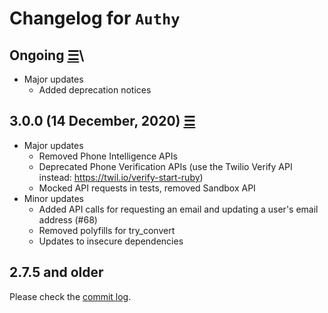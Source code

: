 # Changelog for `Authy`

## Ongoing [☰](https://github.com/twilio/authy-ruby/compare/v3.0.0...master)\

* Major updates
  * Added deprecation notices

## 3.0.0 (14 December, 2020) [☰](https://github.com/twilio/authy-ruby/compare/v2.7.5...v3.0.0)

* Major updates
  * Removed Phone Intelligence APIs
  * Deprecated Phone Verification APIs (use the Twilio Verify API instead: https://twil.io/verify-start-ruby)
  * Mocked API requests in tests, removed Sandbox API
* Minor updates
  * Added API calls for requesting an email and updating a user's email address (#68)
  * Removed polyfills for try_convert
  * Updates to insecure dependencies

## 2.7.5 and older

Please check the [commit log](https://github.com/twilio/authy-ruby/compare/f9e9236...v2.7.5).